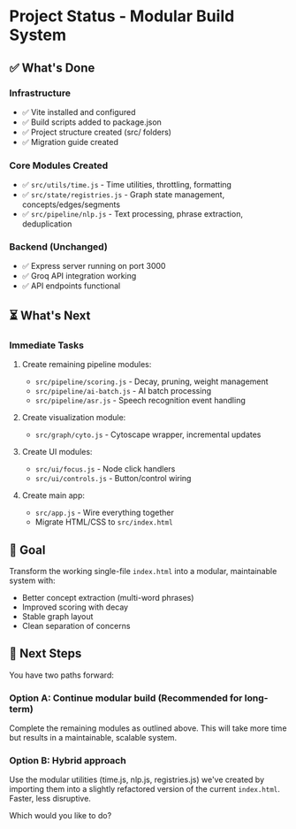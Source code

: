 # Project Status - Modular Build System

## ✅ What's Done

### Infrastructure

- ✅ Vite installed and configured
- ✅ Build scripts added to package.json
- ✅ Project structure created (src/ folders)
- ✅ Migration guide created

### Core Modules Created

- ✅ `src/utils/time.js` - Time utilities, throttling, formatting
- ✅ `src/state/registries.js` - Graph state management, concepts/edges/segments
- ✅ `src/pipeline/nlp.js` - Text processing, phrase extraction, deduplication

### Backend (Unchanged)

- ✅ Express server running on port 3000
- ✅ Groq API integration working
- ✅ API endpoints functional

## ⏳ What's Next

### Immediate Tasks

1. Create remaining pipeline modules:

   - `src/pipeline/scoring.js` - Decay, pruning, weight management
   - `src/pipeline/ai-batch.js` - AI batch processing
   - `src/pipeline/asr.js` - Speech recognition event handling

2. Create visualization module:

   - `src/graph/cyto.js` - Cytoscape wrapper, incremental updates

3. Create UI modules:

   - `src/ui/focus.js` - Node click handlers
   - `src/ui/controls.js` - Button/control wiring

4. Create main app:
   - `src/app.js` - Wire everything together
   - Migrate HTML/CSS to `src/index.html`

## 🎯 Goal

Transform the working single-file `index.html` into a modular, maintainable system with:

- Better concept extraction (multi-word phrases)
- Improved scoring with decay
- Stable graph layout
- Clean separation of concerns

## 📝 Next Steps

You have two paths forward:

### Option A: Continue modular build (Recommended for long-term)

Complete the remaining modules as outlined above. This will take more time but results in a maintainable, scalable system.

### Option B: Hybrid approach

Use the modular utilities (time.js, nlp.js, registries.js) we've created by importing them into a slightly refactored version of the current `index.html`. Faster, less disruptive.

Which would you like to do?
